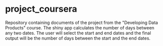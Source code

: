 project_coursera
================

Repository containing documents of the project from the "Developing Data Products" course. 
The shiny app calculates the number of days between any two dates. The user will select the start and end dates
and the final output will be the number of days between the start and the end dates. 
